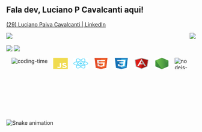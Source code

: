 ## Fala dev, Luciano P Cavalcanti aqui!

[(29) Luciano Paiva Cavalcanti | LinkedIn](https://www.linkedin.com/in/lucianocavalcanti/)

<div >
  <img height="180em" src="https://github-readme-stats.vercel.app/api?username=Cavalcantiexpresso&show_icons=true&theme=great-gatsby&include_all_commits=true&count_private=true"/>
  <img align="right" height="180em" src="https://github-readme-stats.vercel.app/api/top-langs/?username=Cavalcantiexpresso&layout=compact&langs_count=16&theme=great-gatsby"/>
</div>

<div> 
  <a href="https://www.youtube.com/channel/UCo9VYMAkWpibE86EIEI_n_g" target="_blank"></a>
  
  <a href = "mailto:lucianocavalcanti26@gmail.com"><img src="https://img.shields.io/badge/-Gmail-%23333?style=for-the-badge&logo=gmail&logoColor=white" target="_blank"></a>
  <a href="https://www.linkedin.com/in/lucianocavalcanti" target="_blank"><img src="https://img.shields.io/badge/-LinkedIn-%230077B5?style=for-the-badge&logo=linkedin&logoColor=white" target="_blank"></a>  
</div>
<div style="display: flex; justify-content: space-between;"> <br>
  <img align="left"height="150" alt="coding-time" src="code.gif">
  <img align="center" height="30" width="40" alt="js-icon"  src="https://raw.githubusercontent.com/devicons/devicon/master/icons/javascript/javascript-plain.svg">
  <img align="center" height="30" width="40" alt="react-icon" src="https://raw.githubusercontent.com/devicons/devicon/master/icons/react/react-original.svg">
  <img align="center" height="30" width="40" alt="html-icon" src="https://raw.githubusercontent.com/devicons/devicon/master/icons/html5/html5-original.svg">
  <img align="center" height="30" width="40" alt="css-icon" src="https://raw.githubusercontent.com/devicons/devicon/master/icons/css3/css3-original.svg">
<img align="center" height="30" width="40" alt="angular-icon" src="https://raw.githubusercontent.com/devicons/devicon/master/icons/angularjs/angularjs-original.svg">

  <img align="center" height="30" width="40" alt="nodejs-icon" src="https://raw.githubusercontent.com/devicons/devicon/master/icons/nodejs/nodejs-original.svg">
  <img align="center" height="30" width="40" alt="nodejs-icon" src="https://raw.githubusercontent.com/jmnote/z-icons/master/svg/cpp.svg">
</div>

![Snake animation](https://github.com/LuigiGF/LuigiGF/blob/output/github-contribution-grid-snake.svg)














